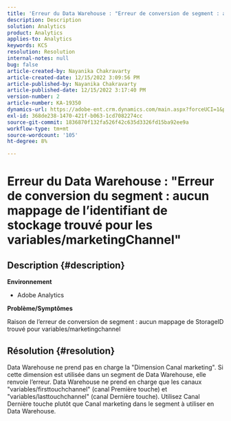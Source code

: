 ```yaml
---
title: 'Erreur du Data Warehouse : "Erreur de conversion de segment : aucun mappage de l’identifiant de stockage trouvé pour les variables/marketingChannel"'
description: Description
solution: Analytics
product: Analytics
applies-to: Analytics
keywords: KCS
resolution: Resolution
internal-notes: null
bug: false
article-created-by: Nayanika Chakravarty
article-created-date: 12/15/2022 3:09:56 PM
article-published-by: Nayanika Chakravarty
article-published-date: 12/15/2022 3:17:40 PM
version-number: 2
article-number: KA-19350
dynamics-url: https://adobe-ent.crm.dynamics.com/main.aspx?forceUCI=1&pagetype=entityrecord&etn=knowledgearticle&id=985b0388-8a7c-ed11-81ac-6045bd006e5a
exl-id: 368de238-1470-421f-b063-1cd7082274cc
source-git-commit: 1836870f132fa526f42c635d3326fd15ba92ee9a
workflow-type: tm+mt
source-wordcount: '105'
ht-degree: 8%

---
```


# Erreur du Data Warehouse : &quot;Erreur de conversion du segment : aucun mappage de l’identifiant de stockage trouvé pour les variables/marketingChannel&quot;

## Description {#description}


<b>Environnement</b>

- Adobe Analytics

<b>Problème/Symptômes</b>

Raison de l’erreur de conversion de segment : aucun mappage de StorageID trouvé pour variables/marketingchannel


## Résolution {#resolution}


Data Warehouse ne prend pas en charge la &quot;Dimension Canal marketing&quot;. Si cette dimension est utilisée dans un segment de Data Warehouse, elle renvoie l’erreur. Data Warehouse ne prend en charge que les canaux &quot;variables/firsttouchchannel&quot; (canal Première touche) et &quot;variables/lasttouchchannel&quot; (canal Dernière touche). Utilisez Canal Dernière touche plutôt que Canal marketing dans le segment à utiliser en Data Warehouse.
